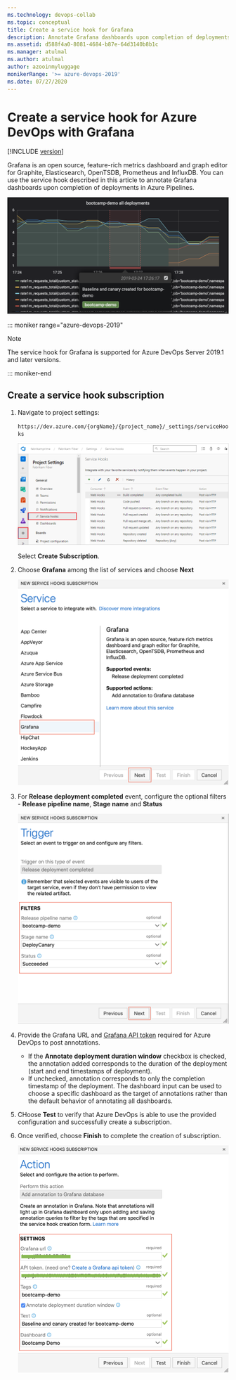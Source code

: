 ```yaml
---
ms.technology: devops-collab
ms.topic: conceptual
title: Create a service hook for Grafana
description: Annotate Grafana dashboards upon completion of deployments in Azure Pipelines
ms.assetid: d588f4a0-8081-4684-b87e-64d3140b8b1c
ms.manager: atulmal
ms.author: atulmal
author: azooinmyluggage
monikerRange: '>= azure-devops-2019'
ms.date: 07/27/2020
---
```


# Create a service hook for Azure DevOps with Grafana

[!INCLUDE [version](../../includes/version-vsts-plus-azdevserver-2019.md)]

Grafana is an open source, feature-rich metrics dashboard and graph editor for Graphite, Elasticsearch, OpenTSDB, Prometheus and InfluxDB. You can use the service hook described in this article to annotate Grafana dashboards upon completion of deployments in Azure Pipelines.

![Grafana dashboard with annotations](./media/grafana/dashboard-with-annotations.png)


::: moniker range="azure-devops-2019"

> [!NOTE]   
> The service hook for Grafana is supported for Azure DevOps Server 2019.1 and later versions.   

::: moniker-end

## Create a service hook subscription

1. Navigate to project settings: 

	`https://dev.azure.com/{orgName}/{project_name}/_settings/serviceHooks`

	![Project settings page](./media/add-devops-service-hook.png)

	Select **Create Subscription**.

2. Choose **Grafana** among the list of services and choose **Next**

    ![Choose Grafana service](./media/grafana/choose-grafana.png)

3. For **Release deployment completed** event, configure the optional filters - **Release pipeline name**, **Stage name** and **Status**

    ![Configure release deployment completed filters](./media/grafana/deployment-completed-filters.png)

4. Provide the Grafana URL and [Grafana API token](https://go.microsoft.com/fwlink/?linkid=2085301) required for Azure DevOps to post annotations. 
	- If the **Annotate deployment duration window** checkbox is checked, the annotation added corresponds to the duration of the deployment (start and end timestamps of deployment). 
	- If unchecked, annotation corresponds to only the completion timestamp of the deployment. The dashboard input can be used to choose a specific dashboard as the target of annotations rather than the default behavior of annotating all dashboards. 

5. CHoose **Test** to verify that Azure DevOps is able to use the provided configuration and successfully create a subscription. 

6. Once verified, choose **Finish** to complete the creation of subscription.

    ![Annotation settings](./media/grafana/annotation-settings.png)
